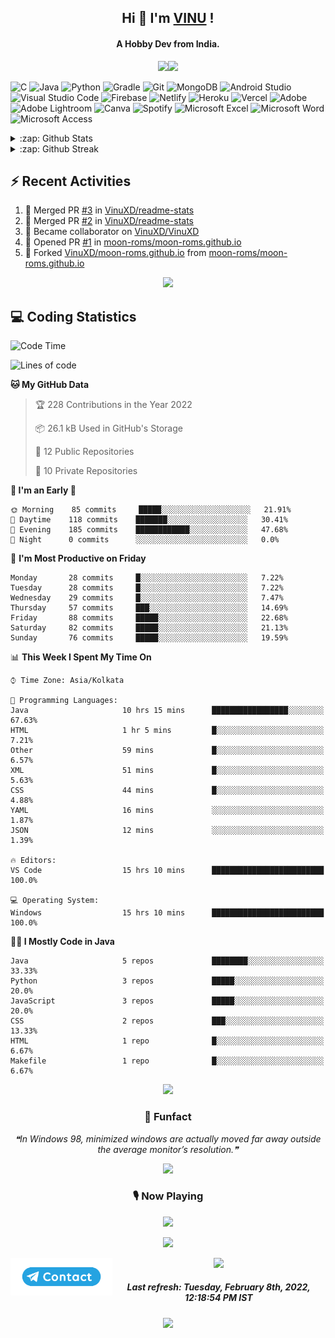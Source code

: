 <!--About Start-->
<h2 align="center"><bold>Hi 👋 I'm <a href="https://vinuxd.github.io">VINU</a> !</bold></h2>
<h4 align="center"><bold>A Hobby Dev from India.</bold></h4>
<p align="center"><img src="https://readme-typing-svg.herokuapp.com?font=Open+Sans&color=%2300FF7F&size=15&center=true&vCenter=true&width=500&height=20&lines=Software+Developer;Electrical+Engineer"/><img src="https://user-images.githubusercontent.com/73097560/115834477-dbab4500-a447-11eb-908a-139a6edaec5c.gif"/></p>
<!--About End-->

<!--Skill Icon Start-->
![C](https://img.shields.io/badge/c-%2300599C.svg?style=for-the-badge&logo=c&logoColor=white)
![Java](https://img.shields.io/badge/java-%23ED8B00.svg?style=for-the-badge&logo=java&logoColor=white)
![Python](https://img.shields.io/badge/python-3670A0?style=for-the-badge&logo=python&logoColor=ffdd54)
![Gradle](https://img.shields.io/badge/Gradle-02303A.svg?style=for-the-badge&logo=Gradle&logoColor=white)
![Git](https://img.shields.io/badge/git-%23F05033.svg?style=for-the-badge&logo=git&logoColor=white)
![MongoDB](https://img.shields.io/badge/MongoDB-%234ea94b.svg?style=for-the-badge&logo=mongodb&logoColor=white)
![Android Studio](https://img.shields.io/badge/Android%20Studio-3DDC84.svg?style=for-the-badge&logo=android-studio&logoColor=white)
![Visual Studio Code](https://img.shields.io/badge/Visual%20Studio%20Code-0078d7.svg?style=for-the-badge&logo=visual-studio-code&logoColor=white)
![Firebase](https://img.shields.io/badge/firebase-%23039BE5.svg?style=for-the-badge&logo=firebase)
![Netlify](https://img.shields.io/badge/netlify-%23000000.svg?style=for-the-badge&logo=netlify&logoColor=#00C7B7)
![Heroku](https://img.shields.io/badge/heroku-%23430098.svg?style=for-the-badge&logo=heroku&logoColor=white)
![Vercel](https://img.shields.io/badge/vercel-%23000000.svg?style=for-the-badge&logo=vercel&logoColor=white)
![Adobe](https://img.shields.io/badge/adobe-%23FF0000.svg?style=for-the-badge&logo=adobe&logoColor=white)
![Adobe Lightroom](https://img.shields.io/badge/Adobe%20Lightroom-31A8FF.svg?style=for-the-badge&logo=Adobe%20Lightroom&logoColor=white)
![Canva](https://img.shields.io/badge/Canva-%2300C4CC.svg?style=for-the-badge&logo=Canva&logoColor=white)
![Spotify](https://img.shields.io/badge/Spotify-1ED760?style=for-the-badge&logo=spotify&logoColor=white)
![Microsoft Excel](https://img.shields.io/badge/Microsoft_Excel-217346?style=for-the-badge&logo=microsoft-excel&logoColor=white)
![Microsoft Word](https://img.shields.io/badge/Microsoft_Word-2B579A?style=for-the-badge&logo=microsoft-word&logoColor=white)
![Microsoft Access](https://img.shields.io/badge/Microsoft_Access-A4373A?style=for-the-badge&logo=microsoft-access&logoColor=white)
<!--Skill Icon End-->

<!--Github Cards Start-->
<details>
<summary>:zap: Github Stats</summary>
<p align="center"><a href=https://vinuxd.me><img src="https://github-readme-stats.vercel.app/api?username=vinuxd&hide=issues&show_icons=true&theme=chartreuse-dark&include_all_commits=true&count_private=true"/></a></p>
</details>

<details>
<summary>:zap: Github Streak</summary>
<p align="center"><a href=https://vinuxd.me><img src="http://github-readme-streak-stats.herokuapp.com?user=vinuxd&theme=chartreuse-dark&hide_border=false&date_format=j%20M%5B%20Y%5D"/></a></p>
</details>

<!--Github Cards End-->

<h2>⚡ Recent Activities</h2>

<!--RECENT_ACTIVITY:start-->
1. 🎉 Merged PR [#3](https://github.com/VinuXD/readme-stats/pull/3) in [VinuXD/readme-stats](https://github.com/VinuXD/readme-stats)
2. 🎉 Merged PR [#2](https://github.com/VinuXD/readme-stats/pull/2) in [VinuXD/readme-stats](https://github.com/VinuXD/readme-stats)
3. 🤝 Became collaborator on [VinuXD/VinuXD](https://github.com/VinuXD/VinuXD)
4. 💪 Opened PR [#1](https://github.com/moon-roms/moon-roms.github.io/pull/1) in [moon-roms/moon-roms.github.io](https://github.com/moon-roms/moon-roms.github.io)
5. 🔱 Forked [VinuXD/moon-roms.github.io](https://github.com/VinuXD/moon-roms.github.io) from [moon-roms/moon-roms.github.io](https://github.com/moon-roms/moon-roms.github.io)
<!--RECENT_ACTIVITY:end-->

<!--Border Line-->
<p align="center"><img src="https://user-images.githubusercontent.com/73097560/115834477-dbab4500-a447-11eb-908a-139a6edaec5c.gif"/></p>
<!--Border Line-->

<h2>💻 Coding Statistics</h2>

<!--START_SECTION:waka-->
![Code Time](http://img.shields.io/badge/Code%20Time%20since%2021/1/2022-48%20hrs%2025%20mins-blue?style=plastic&logo=Codepen)

![Lines of code](https://img.shields.io/badge/From%20Hello%20World%20I%27ve%20Written-70%20Thousand%20lines%20of%20code-blue)

**🐱 My GitHub Data**

> 🏆 228 Contributions in the Year 2022
 >
> 📦 26.1 kB Used in GitHub's Storage
 >
> 📜 12 Public Repositories
 >
> 🔑 10 Private Repositories  
 >
**🥰 I'm an Early 🐤**

```text
🌞 Morning    85 commits     █████░░░░░░░░░░░░░░░░░░░░   21.91% 
🌆 Daytime    118 commits    ███████░░░░░░░░░░░░░░░░░░   30.41% 
🌃 Evening    185 commits    ████████████░░░░░░░░░░░░░   47.68% 
🌙 Night      0 commits      ░░░░░░░░░░░░░░░░░░░░░░░░░   0.0%
```

📅 **I'm Most Productive on Friday**

```text
Monday       28 commits     █░░░░░░░░░░░░░░░░░░░░░░░░   7.22% 
Tuesday      28 commits     █░░░░░░░░░░░░░░░░░░░░░░░░   7.22% 
Wednesday    29 commits     █░░░░░░░░░░░░░░░░░░░░░░░░   7.47% 
Thursday     57 commits     ███░░░░░░░░░░░░░░░░░░░░░░   14.69% 
Friday       88 commits     █████░░░░░░░░░░░░░░░░░░░░   22.68% 
Saturday     82 commits     █████░░░░░░░░░░░░░░░░░░░░   21.13% 
Sunday       76 commits     █████░░░░░░░░░░░░░░░░░░░░   19.59%
```

📊 **This Week I Spent My Time On**

```text
⌚︎ Time Zone: Asia/Kolkata

💬 Programming Languages: 
Java                     10 hrs 15 mins      █████████████████░░░░░░░░   67.63% 
HTML                     1 hr 5 mins         █░░░░░░░░░░░░░░░░░░░░░░░░   7.21% 
Other                    59 mins             █░░░░░░░░░░░░░░░░░░░░░░░░   6.57% 
XML                      51 mins             █░░░░░░░░░░░░░░░░░░░░░░░░   5.63% 
CSS                      44 mins             █░░░░░░░░░░░░░░░░░░░░░░░░   4.88% 
YAML                     16 mins             ░░░░░░░░░░░░░░░░░░░░░░░░░   1.87% 
JSON                     12 mins             ░░░░░░░░░░░░░░░░░░░░░░░░░   1.39%

🔥 Editors: 
VS Code                  15 hrs 10 mins      █████████████████████████   100.0%

💻 Operating System: 
Windows                  15 hrs 10 mins      █████████████████████████   100.0%
```

**🧑‍💻 I Mostly Code in Java**

```text
Java                     5 repos             ████████░░░░░░░░░░░░░░░░░   33.33% 
Python                   3 repos             █████░░░░░░░░░░░░░░░░░░░░   20.0% 
JavaScript               3 repos             █████░░░░░░░░░░░░░░░░░░░░   20.0% 
CSS                      2 repos             ███░░░░░░░░░░░░░░░░░░░░░░   13.33% 
HTML                     1 repo              █░░░░░░░░░░░░░░░░░░░░░░░░   6.67% 
Makefile                 1 repo              █░░░░░░░░░░░░░░░░░░░░░░░░   6.67%
```

<!--END_SECTION:waka-->

<!--Border Line-->
<p align="center"><img src="https://user-images.githubusercontent.com/73097560/115834477-dbab4500-a447-11eb-908a-139a6edaec5c.gif"/></p>
<!--Border Line-->

<!--Funfact start-->
<h3 align="center">🎈 Funfact</h3>
<p align="center">
<!--STARTS_HERE_QUOTE_README-->
<i>❝In Windows 98, minimized windows are actually moved far away outside the average monitor’s resolution.❞</i>
<!--ENDS_HERE_QUOTE_README-->
</p>
<!--Funfact end-->

<!--Border Line-->
<p align="center"><img src="https://user-images.githubusercontent.com/73097560/115834477-dbab4500-a447-11eb-908a-139a6edaec5c.gif"/></p>
<!--Border Line-->

<!--Spotify Start-->
<h3 align="center">🎙 Now Playing</h3>
<p align="center"><a href=https://vinuxd.me><img src="https://spotifyxd.vercel.app/api/spotify?background_color=000000&border_color=00ff7f"/></a></p>
<!--Spotify End-->

<!--Border Line-->
<p align="center"><img src="https://user-images.githubusercontent.com/73097560/115834477-dbab4500-a447-11eb-908a-139a6edaec5c.gif"/></p>
<!--Border Line-->

<a href="https://t.me/vinuxd" class="padded"><img height="60" align="left" alt="contact" src="https://github.com/VinuXD/VinuXD/blob/master/assets/contact.png" /></a>

<!--Border Line-->
<p align="center"><img src="https://user-images.githubusercontent.com/73097560/115834477-dbab4500-a447-11eb-908a-139a6edaec5c.gif"/></p>
<!--Border Line-->

<!--RECENT_ACTIVITY:last_update-->
<h5 align="center">Last refresh: <b>Tuesday, February 8th, 2022, 12:18:54 PM IST</b></h5>
<!--RECENT_ACTIVITY:last_update_end-->

<!--Border Line-->
<p align="center"><img src="https://user-images.githubusercontent.com/73097560/115834477-dbab4500-a447-11eb-908a-139a6edaec5c.gif"/></p>
<!--Border Line-->
